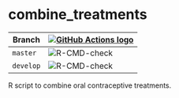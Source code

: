 # combine_treatments

Branch   |[![GitHub Actions logo](man/figures/GitHubActions.png)](https://github.com/richelbilderbeek/combine_treatments/actions)
---------|-----------------------------------------------------------------------------------------------------------------------
`master` |![R-CMD-check](https://github.com/richelbilderbeek/combine_treatments/workflows/R-CMD-check/badge.svg?branch=master)   
`develop`|![R-CMD-check](https://github.com/richelbilderbeek/combine_treatments/workflows/R-CMD-check/badge.svg?branch=develop)  

R script to combine oral contraceptive treatments.
